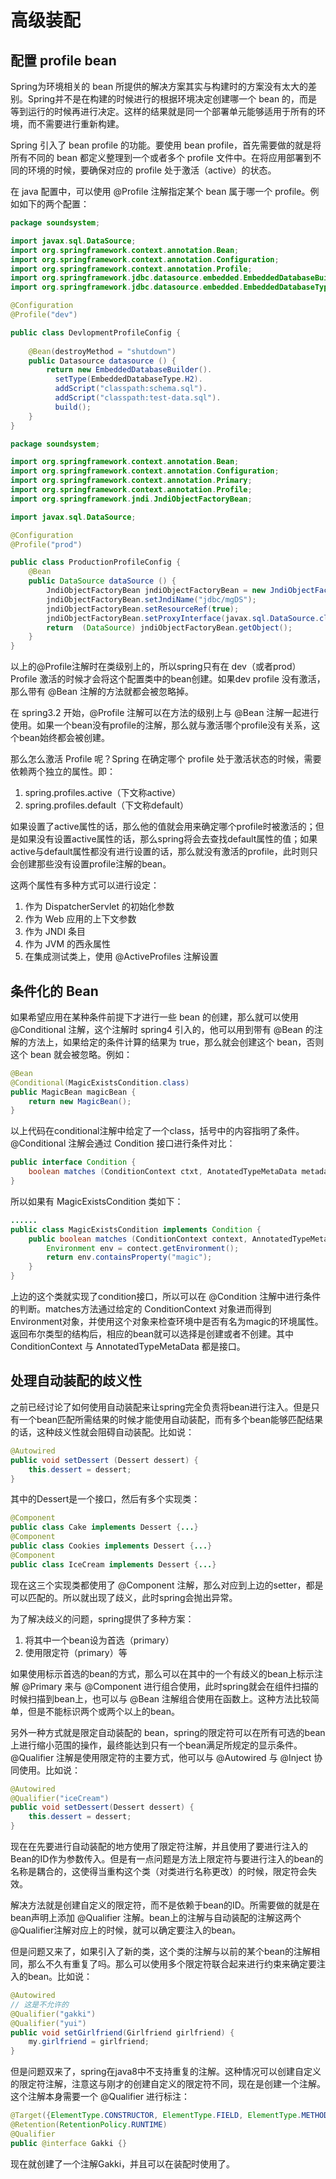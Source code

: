 # 高级装配





## 配置 profile bean

Spring为环境相关的 bean 所提供的解决方案其实与构建时的方案没有太大的差别。Spring并不是在构建的时候进行的根据环境决定创建哪一个 bean 的，而是等到运行的时候再进行决定。这样的结果就是同一个部署单元能够适用于所有的环境，而不需要进行重新构建。

Spring 引入了 bean profile 的功能。要使用 bean profile，首先需要做的就是将所有不同的 bean 都定义整理到一个或者多个 profile 文件中。在将应用部署到不同的环境的时候，要确保对应的 profile 处于激活（active）的状态。

在 java 配置中，可以使用 @Profile 注解指定某个 bean 属于哪一个 profile。例如如下的两个配置：

```java
package soundsystem;

import javax.sql.DataSource;
import org.springframework.context.annotation.Bean;
import org.springframework.context.annotation.Configuration;
import org.springframework.context.annotation.Profile;
import org.springframework.jdbc.datasource.embedded.EmbeddedDatabaseBuilder;
import org.springframework.jdbc.datasource.embedded.EmbeddedDatabaseType;

@Configuration
@Profile("dev")

public class DevlopmentProfileConfig {
    
    @Bean(destroyMethod = "shutdown")
    public Datasource datasource () {
        return new EmbeddedDatabaseBuilder().
          setType(EmbeddedDatabaseType.H2).
          addScript("classpath:schema.sql").
          addScript("classpath:test-data.sql").
          build();
    }
}
```

```java
package soundsystem;

import org.springframework.context.annotation.Bean;
import org.springframework.context.annotation.Configuration;
import org.springframework.context.annotation.Primary;
import org.springframework.context.annotation.Profile;
import org.springframework.jndi.JndiObjectFactoryBean;

import javax.sql.DataSource;

@Configuration
@Profile("prod")

public class ProductionProfileConfig {
    @Bean
    public DataSource dataSource () {
        JndiObjectFactoryBean jndiObjectFactoryBean = new JndiObjectFactoryBean();
        jndiObjectFactoryBean.setJndiName("jdbc/mgDS");
        jndiObjectFactoryBean.setResourceRef(true);
        jndiObjectFactoryBean.setProxyInterface(javax.sql.DataSource.class);
        return  (DataSource) jndiObjectFactoryBean.getObject();
    }
}
```

以上的@Profile注解时在类级别上的，所以spring只有在 dev（或者prod） Profile 激活的时候才会将这个配置类中的bean创建。如果dev profile 没有激活，那么带有 @Bean 注解的方法就都会被忽略掉。

在 spring3.2 开始，@Profile 注解可以在方法的级别上与 @Bean 注解一起进行使用。如果一个bean没有profile的注解，那么就与激活哪个profile没有关系，这个bean始终都会被创建。

那么怎么激活 Profile 呢？Spring 在确定哪个 profile 处于激活状态的时候，需要依赖两个独立的属性。即：

1. spring.profiles.active（下文称active）
2. spring.profiles.default（下文称default）

如果设置了active属性的话，那么他的值就会用来确定哪个profile时被激活的；但是如果没有设置active属性的话，那么spring将会去查找default属性的值；如果active与default属性都没有进行设置的话，那么就没有激活的profile，此时则只会创建那些没有设置profile注解的bean。

这两个属性有多种方式可以进行设定：

1. 作为 DispatcherServlet 的初始化参数
2. 作为 Web 应用的上下文参数
3. 作为 JNDI 条目
4. 作为 JVM 的西永属性
5. 在集成测试类上，使用 @ActiveProfiles 注解设置



## 条件化的 Bean



如果希望应用在某种条件前提下才进行一些 bean 的创建，那么就可以使用 @Conditional 注解，这个注解时 spring4 引入的，他可以用到带有 @Bean 的注解的方法上，如果给定的条件计算的结果为 true，那么就会创建这个 bean，否则这个 bean 就会被忽略。例如：

```java
@Bean
@Conditional(MagicExistsCondition.class)
public MagicBean magicBean {
    return new MagicBean();
}
```

以上代码在conditional注解中给定了一个class，括号中的内容指明了条件。@Conditional 注解会通过 Condition 接口进行条件对比：

```java
public interface Condition {
    boolean matches (ConditionContext ctxt, AnotatedTypeMetaData metadata);
}
```

所以如果有 MagicExistsCondition 类如下：

```java
......
public class MagicExistsCondition implements Condition {
    public boolean matches (ConditionContext context, AnnotatedTypeMetaData metadata) {
        Environment env = contect.getEnvironment();
      	return env.containsProperty("magic");
    }
}
```

上边的这个类就实现了condition接口，所以可以在 @Condition 注解中进行条件的判断。matches方法通过给定的 ConditionContext 对象进而得到 Environment对象，并使用这个对象来检查环境中是否有名为magic的环境属性。返回布尔类型的结构后，相应的bean就可以选择是创建或者不创建。其中 ConditionContext 与 AnnotatedTypeMetaData 都是接口。



## 处理自动装配的歧义性

之前已经讨论了如何使用自动装配来让spring完全负责将bean进行注入。但是只有一个bean匹配所需结果的时候才能使用自动装配，而有多个bean能够匹配结果的话，这种歧义性就会阻碍自动装配。比如说：

```java
@Autowired
public void setDessert (Dessert dessert) {
    this.dessert = dessert;
}
```

其中的Dessert是一个接口，然后有多个实现类：

```java
@Component
public class Cake implements Dessert {...}
@Component
public class Cookies implements Dessert {...}
@Component
public class IceCream implements Dessert {...}
```

现在这三个实现类都使用了 @Component 注解，那么对应到上边的setter，都是可以匹配的。所以就出现了歧义，此时spring会抛出异常。

为了解决歧义的问题，spring提供了多种方案：

1. 将其中一个bean设为首选（primary）
2. 使用限定符（primary）等



如果使用标示首选的bean的方式，那么可以在其中的一个有歧义的bean上标示注解 @Primary 来与 @Component 进行组合使用，此时spring就会在组件扫描的时候扫描到bean上，也可以与 @Bean 注解组合使用在函数上。这种方法比较简单，但是不能标识两个或两个以上的bean。

另外一种方式就是限定自动装配的 bean，spring的限定符可以在所有可选的bean上进行缩小范围的操作，最终能达到只有一个bean满足所规定的显示条件。@Qualifier 注解是使用限定符的主要方式，他可以与 @Autowired 与 @Inject 协同使用。比如说：

```java
@Autowired
@Qualifier("iceCream")
public void setDessert(Dessert dessert) {
    this.dessert = dessert;
}
```

现在在先要进行自动装配的地方使用了限定符注解，并且使用了要进行注入的Bean的ID作为参数传入。但是有一点问题是方法上限定符与要进行注入的bean的名称是耦合的，这使得当重构这个类（对类进行名称更改）的时候，限定符会失效。

解决方法就是创建自定义的限定符，而不是依赖于bean的ID。所需要做的就是在bean声明上添加 @Qualifier 注解。bean上的注解与自动装配的注解这两个@Qualifier注解对应上的时候，就可以确定要注入的bean。

但是问题又来了，如果引入了新的类，这个类的注解与以前的某个bean的注解相同，那么不久有重复了吗。那么可以使用多个限定符联合起来进行约束来确定要注入的bean。比如说：

````java
@Autowired
// 这是不允许的
@Qualifier("gakki")
@Qualifier("yui")
public void setGirlfriend(Girlfriend girlfriend) {
    my.girlfriend = girlfriend;
}
````

但是问题双来了，spring在java8中不支持重复的注解。这种情况可以创建自定义的限定符注解，注意这与刚才的创建自定义的限定符不同，现在是创建一个注解。这个注解本身需要一个 @Qualifier 进行标注：

```java
@Target({ElementType.CONSTRUCTOR, ElementType.FIELD, ElementType.METHOD, ElementType.TYPE})
@Retention(RetentionPolicy.RUNTIME)
@Qualifier
public @interface Gakki {}
```

现在就创建了一个注解Gakki，并且可以在装配时使用了。

























